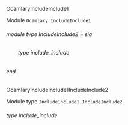 OcamlaryIncludeInclude1

 Module  `` Ocamlary.IncludeInclude1 `` 
<a id="module-type-IncludeInclude2"></a>
###### module type IncludeInclude2 = sig

<a id="type-include_include"></a>
###### &nbsp; &nbsp; &nbsp; &nbsp; type include_include



###### end


OcamlaryIncludeInclude1IncludeInclude2

 Module type  `` IncludeInclude1.IncludeInclude2 `` 
<a id="type-include_include"></a>
###### type include_include

